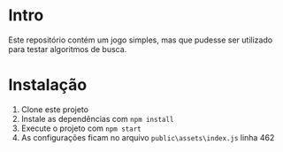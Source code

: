 # Intro

Este repositório contém um jogo simples, mas que pudesse ser utilizado para testar algoritmos de busca.

# Instalação

1.  Clone este projeto
1.  Instale as dependências com `npm install`
1.  Execute o projeto com `npm start`
1.  As configurações ficam no arquivo `public\assets\index.js` linha 462
